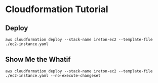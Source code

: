 # Cloudformation Tutorial

## Deploy

```
aws cloudformation deploy --stack-name ireton-ec2 --template-file ./ec2-instance.yaml
```

## Show Me the Whatif

```
aws cloudformation deploy --stack-name ireton-ec2 --template-file ./ec2-instance.yaml --no-execute-changeset
```
